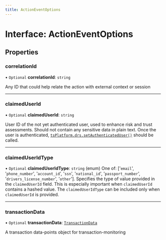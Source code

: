 ```yaml
---
title: ActionEventOptions
---
```


# Interface: ActionEventOptions

## Properties

### correlationId

• `Optional` **correlationId**: `string`

Any ID that could help relate the action with external context or session

___

### claimedUserId

• `Optional` **claimedUserId**: `string`

User ID of the not yet authenticated user, used to enhance risk and
trust assessments. Should not contain any sensitive data in plain text. Once the user is authenticated,
[`tsPlatform.drs.setAuthenticatedUser()`](../modules/drs.md#setauthenticateduser) should be called.

___

### claimedUserIdType

• `Optional` **claimedUserIdType**: `string` (enum)
One of: ['`email`', '`phone_number`', '`account_id`', '`ssn`', '`national_id`', '`passport_number`', '`drivers_license_number`', '`other`'].
Specifies the type of value provided in the `claimedUserId` field. This is especially important when `claimedUserId` contains a hashed value. The `claimedUserIdType` can be included only when `claimedUserId` is provided.

___

### transactionData

• `Optional` **transactionData**: [`TransactionData`](TransactionData.md)

A transaction data-points object for transaction-monitoring